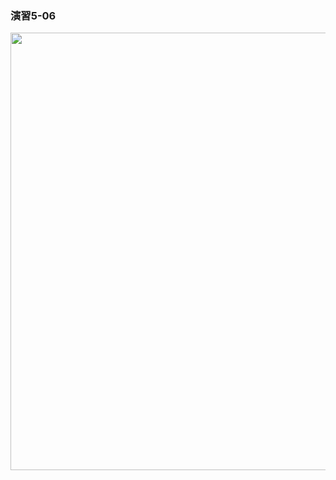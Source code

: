 ### 演習5-06
<img src="https://user-images.githubusercontent.com/48054315/148724661-192004c4-74c0-46d9-ac79-9033e6685fdb.PNG" width="700px">

